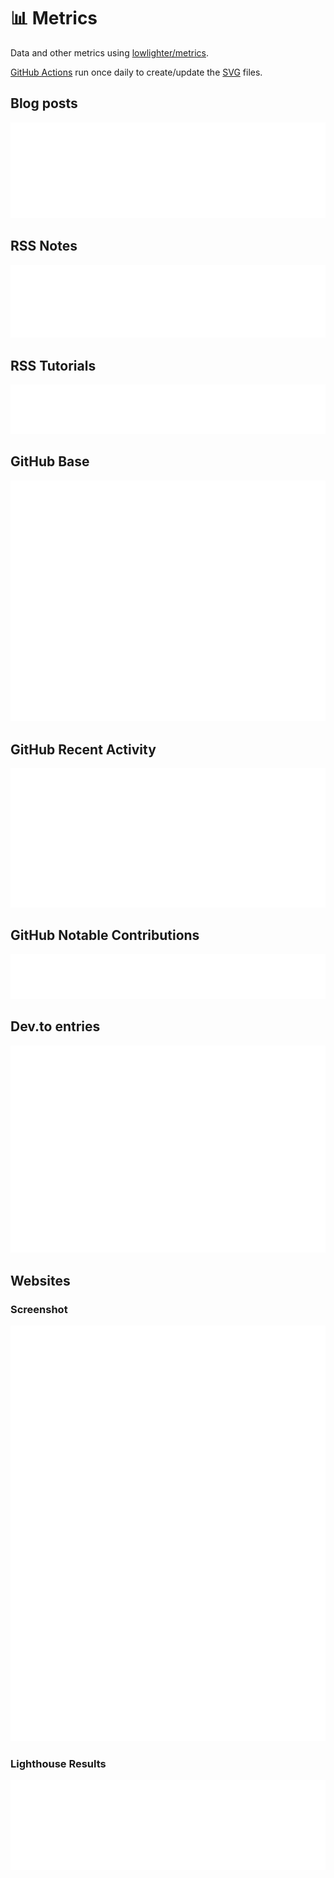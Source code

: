 # 📊 Metrics

Data and other metrics using [lowlighter/metrics](https://github.com/lowlighter/metrics).

[GitHub Actions](.github/workflows) run once daily to create/update the [SVG](svg) files.

## Blog posts

![blog posts](svg/metrics-rss-blog.svg)

## RSS Notes

![notes](svg/metrics-rss-notes.svg)

## RSS Tutorials

![tutorials](svg/metrics-rss-tutorials.svg)

## GitHub Base

![github base](svg/metrics-gh-base.svg)

## GitHub Recent Activity

![recent activity](svg/metrics-gh-recent-activity.svg)

## GitHub Notable Contributions

![notable contributions](svg/metrics-gh-notable-contributions.svg)

## Dev.to entries

![dev.to entries](svg/metrics-rss-dev.to.svg)

## Websites

### Screenshot

![website screenshot](svg/metrics-web-screenshot.svg)

### Lighthouse Results

![pagespeed results](svg/metrics-web-pagespeed.svg)

<!-- ## Full Metrics

![full metrics](svg/metrics-gh-full-metrics.svg) -->
